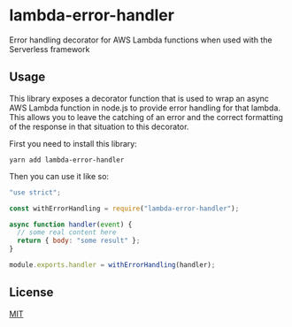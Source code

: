 # lambda-error-handler

Error handling decorator for AWS Lambda functions when used with the Serverless framework

## Usage

This library exposes a decorator function that is used to wrap an async AWS Lambda function in node.js to provide error handling for that lambda. This allows you to leave the catching of an error and the correct formatting of the response in that situation to this decorator.

First you need to install this library:

```
yarn add lambda-error-handler
```

Then you can use it like so:

```js
"use strict";

const withErrorHandling = require("lambda-error-handler");

async function handler(event) {
  // some real content here
  return { body: "some result" };
}

module.exports.handler = withErrorHandling(handler);
```

## License

[MIT](LICENSE)
